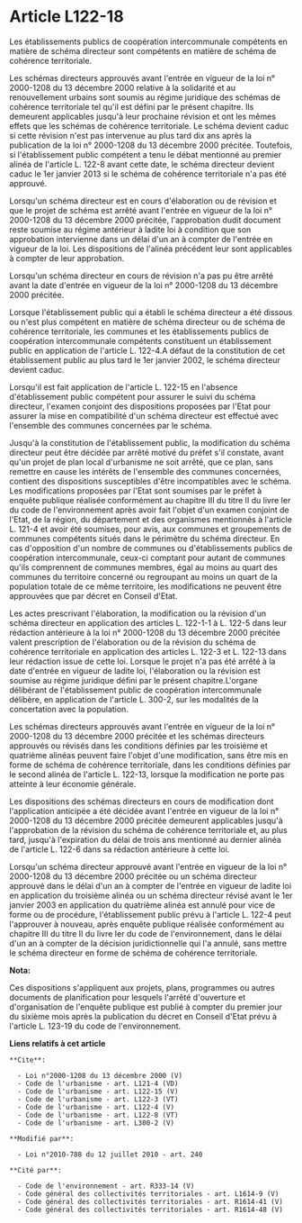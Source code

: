 # Article L122-18

Les établissements publics de coopération intercommunale compétents en matière de schéma directeur sont compétents en matière
de schéma de cohérence territoriale. 

Les schémas directeurs approuvés avant l'entrée en vigueur de la loi n° 2000-1208 du 13 décembre 2000 relative à la
solidarité et au renouvellement urbains sont soumis au régime juridique des schémas de cohérence territoriale tel qu'il est
défini par le présent chapitre. Ils demeurent applicables jusqu'à leur prochaine révision et ont les mêmes effets que les
schémas de cohérence territoriale. Le schéma devient caduc si cette révision n'est pas intervenue au plus tard dix ans après
la publication de la loi n° 2000-1208 du 13 décembre 2000 précitée. Toutefois, si l'établissement public compétent a tenu le
débat mentionné au premier alinéa de l'article L. 122-8 avant cette date, le schéma directeur devient caduc le 1er janvier
2013 si le schéma de cohérence territoriale n'a pas été approuvé. 

Lorsqu'un schéma directeur est en cours d'élaboration ou de révision et que le projet de schéma est arrêté avant l'entrée en
vigueur de la loi n° 2000-1208 du 13 décembre 2000 précitée, l'approbation dudit document reste soumise au régime antérieur à
ladite loi à condition que son approbation intervienne dans un délai d'un an à compter de l'entrée en vigueur de la loi. Les
dispositions de l'alinéa précédent leur sont applicables à compter de leur approbation. 

Lorsqu'un schéma directeur en cours de révision n'a pas pu être arrêté avant la date d'entrée en vigueur de la loi n°
2000-1208 du 13 décembre 2000 précitée. 

Lorsque l'établissement public qui a établi le schéma directeur a été dissous ou n'est plus compétent en matière de schéma
directeur ou de schéma de cohérence territoriale, les communes et les établissements publics de coopération intercommunale
compétents constituent un établissement public en application de l'article L. 122-4.A défaut de la constitution de cet
établissement public au plus tard le 1er janvier 2002, le schéma directeur devient caduc. 

Lorsqu'il est fait application de l'article L. 122-15 en l'absence d'établissement public compétent pour assurer le suivi du
schéma directeur, l'examen conjoint des dispositions proposées par l'Etat pour assurer la mise en compatibilité d'un schéma
directeur est effectué avec l'ensemble des communes concernées par le schéma. 

Jusqu'à la constitution de l'établissement public, la modification du schéma directeur peut être décidée par arrêté motivé du
préfet s'il constate, avant qu'un projet de plan local d'urbanisme ne soit arrêté, que ce plan, sans remettre en cause les
intérêts de l'ensemble des communes concernées, contient des dispositions susceptibles d'être incompatibles avec le schéma.
Les modifications proposées par l'Etat sont soumises par le préfet à enquête publique réalisée conformément au chapitre III
du titre II du livre Ier du code de l'environnement après avoir fait l'objet d'un examen conjoint de l'Etat, de la région, du
département et des organismes mentionnés à l'article L. 121-4 et avoir été soumises, pour avis, aux communes et groupements
de communes compétents situés dans le périmètre du schéma directeur. En cas d'opposition d'un nombre de communes ou
d'établissements publics de coopération intercommunale, ceux-ci comptant pour autant de communes qu'ils comprennent de
communes membres, égal au moins au quart des communes du territoire concerné ou regroupant au moins un quart de la population
totale de ce même territoire, les modifications ne peuvent être approuvées que par décret en Conseil d'Etat. 

Les actes prescrivant l'élaboration, la modification ou la révision d'un schéma directeur en application des articles L.
122-1-1 à L. 122-5 dans leur rédaction antérieure à la loi n° 2000-1208 du 13 décembre 2000 précitée valent prescription de
l'élaboration ou de la révision du schéma de cohérence territoriale en application des articles L. 122-3 et L. 122-13 dans
leur rédaction issue de cette loi. Lorsque le projet n'a pas été arrêté à la date d'entrée en vigueur de ladite loi,
l'élaboration ou la révision est soumise au régime juridique défini par le présent chapitre.L'organe délibérant de
l'établissement public de coopération intercommunale délibère, en application de l'article L. 300-2, sur les modalités de la
concertation avec la population. 

Les schémas directeurs approuvés avant l'entrée en vigueur de la loi n° 2000-1208 du 13 décembre 2000 précitée et les schémas
directeurs approuvés ou révisés dans les conditions définies par les troisième et quatrième alinéas peuvent faire l'objet
d'une modification, sans être mis en forme de schéma de cohérence territoriale, dans les conditions définies par le second
alinéa de l'article L. 122-13, lorsque la modification ne porte pas atteinte à leur économie générale. 

Les dispositions des schémas directeurs en cours de modification dont l'application anticipée a été décidée avant l'entrée en
vigueur de la loi n° 2000-1208 du 13 décembre 2000 précitée demeurent applicables jusqu'à l'approbation de la révision du
schéma de cohérence territoriale et, au plus tard, jusqu'à l'expiration du délai de trois ans mentionné au dernier alinéa de
l'article L. 122-6 dans sa rédaction antérieure à cette loi. 

Lorsqu'un schéma directeur approuvé avant l'entrée en vigueur de la loi n° 2000-1208 du 13 décembre 2000 précitée ou un
schéma directeur approuvé dans le délai d'un an à compter de l'entrée en vigueur de ladite loi en application du troisième
alinéa ou un schéma directeur révisé avant le 1er janvier 2003 en application du quatrième alinéa est annulé pour vice de
forme ou de procédure, l'établissement public prévu à l'article L. 122-4 peut l'approuver à nouveau, après enquête publique
réalisée conformément au chapitre III du titre II du livre Ier du code de l'environnement, dans le délai d'un an à compter de
la décision juridictionnelle qui l'a annulé, sans mettre le schéma directeur en forme de schéma de cohérence territoriale.

**Nota:**

Ces dispositions s'appliquent aux projets, plans, programmes ou autres documents de planification pour lesquels l'arrêté
d'ouverture et d'organisation de l'enquête publique est publié à compter du premier jour du sixième mois après la publication
du décret en Conseil d'Etat prévu à l'article L. 123-19 du code de l'environnement.

**Liens relatifs à cet article**

	**Cite**:

	  - Loi n°2000-1208 du 13 décembre 2000 (V)
	  - Code de l'urbanisme - art. L121-4 (VD)
	  - Code de l'urbanisme - art. L122-15 (V)
	  - Code de l'urbanisme - art. L122-3 (VT)
	  - Code de l'urbanisme - art. L122-4 (V)
	  - Code de l'urbanisme - art. L122-8 (VT)
	  - Code de l'urbanisme - art. L300-2 (V)

	**Modifié par**:

	  - Loi n°2010-788 du 12 juillet 2010 - art. 240

	**Cité par**:

	  - Code de l'environnement - art. R333-14 (V)
	  - Code général des collectivités territoriales - art. L1614-9 (V)
	  - Code général des collectivités territoriales - art. R1614-41 (V)
	  - Code général des collectivités territoriales - art. R1614-48 (V)
